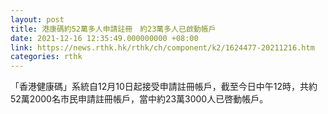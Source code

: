 ```yaml
---
layout: post
title: 港康碼約52萬多人申請註冊　約23萬多人已啟動帳戶
date: 2021-12-16 12:35:49.000000000 +08:00
link: https://news.rthk.hk/rthk/ch/component/k2/1624477-20211216.htm
categories: rthk
---
```


「香港健康碼」系統自12月10日起接受申請註冊帳戶，截至今日中午12時，共約52萬2000名市民申請註冊帳戶，當中約23萬3000人已啓動帳戶。
